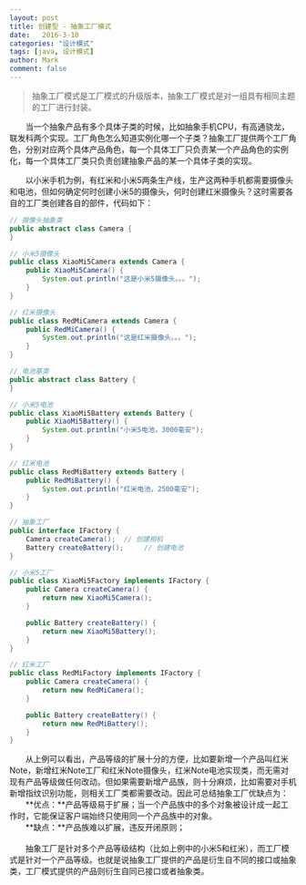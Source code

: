 ```yaml
---
layout: post
title: 创建型 - 抽象工厂模式
date:   2016-3-10
categories: "设计模式"
tags: [java, 设计模式]
author: Mark
comment: false
---
```


> 抽象工厂模式是工厂模式的升级版本，抽象工厂模式是对一组具有相同主题的工厂进行封装。

　　当一个抽象产品有多个具体子类的时候，比如抽象手机CPU，有高通骁龙，联发科两个实现。工厂角色怎么知道实例化哪一个子类？抽象工厂提供两个工厂角色，分别对应两个具体产品角色，每一个具体工厂只负责某一个产品角色的实例化，每一个具体工厂类只负责创建抽象产品的某一个具体子类的实现。

　　以小米手机为例，有红米和小米5两条生产线，生产这两种手机都需要摄像头和电池，但如何确定何时创建小米5的摄像头，何时创建红米摄像头？这时需要各自的工厂类创建各自的部件，代码如下：

``` java
// 摄像头抽象类
public abstract class Camera {
}

// 小米5摄像头
public class XiaoMi5Camera extends Camera {
    public XiaoMi5Camera() {
        System.out.println("这是小米5摄像头。。。");
    }
}

// 红米摄像头
public class RedMiCamera extends Camera {
    public RedMiCamera() {
        System.out.println("这是红米摄像头。。。");
    }
}
```
``` java
// 电池基类
public abstract class Battery {
}

// 小米5电池
public class XiaoMi5Battery extends Battery {
    public XiaoMi5Battery() {
        System.out.println("小米5电池，3000毫安");
    }
}

// 红米电池
public class RedMiBattery extends Battery {
    public RedMiBattery() {
        System.out.println("红米电池，2500毫安");
    }
}
```
``` java
// 抽象工厂
public interface IFactory {
    Camera createCamera();  // 创建相机
    Battery createBattery();     // 创建电池
}

// 小米5工厂
public class XiaoMi5Factory implements IFactory {
    public Camera createCamera() {
        return new XiaoMi5Camera();
    }

    public Battery createBattery() {
        return new XiaoMi5Battery();
    }
}

// 红米工厂
public class RedMiFactory implements IFactory {
    public Camera createCamera() {
        return new RedMiCamera();
    }

    public Battery createBattery() {
        return new RedMiBattery();
    }
}
```
　　从上例可以看出，产品等级的扩展十分的方便，比如要新增一个产品叫红米Note，新增红米Note工厂和红米Note摄像头，红米Note电池实现类，而无需对现有产品等级做任何改动。但如果需要新增产品族，则十分麻烦，比如需要对手机新增指纹识别功能，则相关工厂类都需要改动。因此可总结抽象工厂优缺点为：<br>
　　**优点：**产品等级易于扩展；当一个产品族中的多个对象被设计成一起工作时，它能保证客户端始终只使用同一个产品族中的对象。<br />
　　**缺点：**产品族难以扩展，违反开闭原则；
  <br >
  <br >
　　抽象工厂是针对多个产品等级结构（比如上例中的小米5和红米），而工厂模式是针对一个产品等级。也就是说抽象工厂提供的产品是衍生自不同的接口或抽象类，工厂模式提供的产品则衍生自同已接口或者抽象类。
